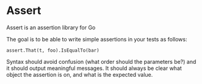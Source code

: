 Assert
======

Assert is an assertion library for Go

The goal is to be able to write simple assertions in your tests as follows:

```
assert.That(t, foo).IsEqualTo(bar)
```

Syntax should avoid confusion (what order should the parameters be?) and it should output meaningful messages.
It should always be clear what object the assertion is on, and what is the expected value.


